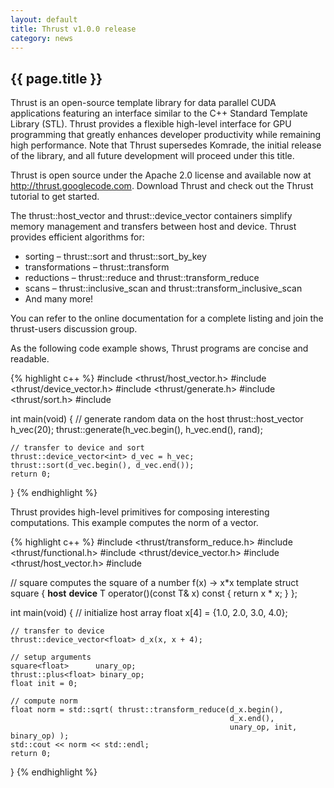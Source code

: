 ```yaml
---
layout: default
title: Thrust v1.0.0 release
category: news
---
```

## {{ page.title }} ##

Thrust is an open-source template library for data parallel CUDA applications featuring an interface similar to the C++ Standard Template Library (STL). Thrust provides a flexible high-level interface for GPU programming that greatly enhances developer productivity while remaining high performance. Note that Thrust supersedes Komrade, the initial release of the library, and all future development will proceed under this title.

Thrust is open source under the Apache 2.0 license and available now at http://thrust.googlecode.com. Download Thrust and check out the Thrust tutorial to get started.

The thrust::host_vector and thrust::device_vector containers simplify memory management and transfers between host and device. Thrust provides efficient algorithms for:

  * sorting – thrust::sort and thrust::sort_by_key
  * transformations – thrust::transform
  * reductions – thrust::reduce and thrust::transform_reduce
  * scans – thrust::inclusive_scan and thrust::transform_inclusive_scan
  * And many more!

You can refer to the online documentation for a complete listing and join the thrust-users discussion group.

As the following code example shows, Thrust programs are concise and readable.

{% highlight c++ %}
#include <thrust/host_vector.h>
#include <thrust/device_vector.h>
#include <thrust/generate.h>
#include <thrust/sort.h>
#include <cstdlib>

int main(void)
{
    // generate random data on the host
    thrust::host_vector<int> h_vec(20);
    thrust::generate(h_vec.begin(), h_vec.end(), rand);

    // transfer to device and sort
    thrust::device_vector<int> d_vec = h_vec;
    thrust::sort(d_vec.begin(), d_vec.end());
    return 0;
}
{% endhighlight %}

Thrust provides high-level primitives for composing interesting computations.  This example computes the norm of a vector.

{% highlight c++ %}
#include <thrust/transform_reduce.h>
#include <thrust/functional.h>
#include <thrust/device_vector.h>
#include <thrust/host_vector.h>
#include <cmath>

// square<T> computes the square of a number f(x) -> x*x
template <typename T>
struct square
{
    __host__ __device__
    T operator()(const T& x) const {
        return x * x;
    }
};

int main(void)
{
    // initialize host array
    float x[4] = {1.0, 2.0, 3.0, 4.0};

    // transfer to device
    thrust::device_vector<float> d_x(x, x + 4);

    // setup arguments
    square<float>      unary_op;
    thrust::plus<float> binary_op;
    float init = 0;

    // compute norm
    float norm = std::sqrt( thrust::transform_reduce(d_x.begin(),
                                                     d_x.end(),
                                                     unary_op, init, binary_op) );
    std::cout << norm << std::endl;
    return 0;
}
{% endhighlight %}

